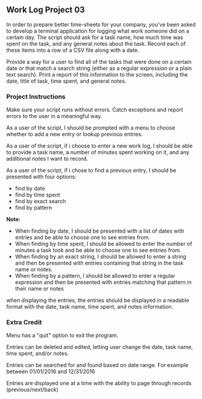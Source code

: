 ## Work Log Project 03

In order to prepare better time-sheets for your company, you've been asked to develop a terminal application for 
logging what work someone did on a certain day. The script should ask for a task name, how much time was spent on the 
task, and any general notes about the task. Record each of these items into a row of a CSV file along with a date.

Provide a way for a user to find all of the tasks that were done on a certain date or that match a search string 
(either as a regular expression or a plain text search). Print a report of this information to the screen, including 
the date, title of task, time spent, and general notes.

### Project Instructions

Make sure your script runs without errors. Catch exceptions and report errors to the 
user in a meaningful way.

As a user of the script, I should be prompted with a menu to choose whether to add
a new entry or lookup previous entries.

As a user of the script, if i choose to enter a new work log, I should be able to 
provide a task name, a number of minutes spent working on it, and any additional
notes I want to record.

As a user of the script, if i chose to find a previous entry, I should be presented
with four options:
- find by date
- find by time spent
- find by exact search
- find by pattern

**Note:**
- When finding by date, I should be presented with a list of dates with entries and be
able to choose one to see entries from.
- When finding by time spent, I should be allowed to enter the number of minutes a task
took and be able to choose one to see entries from.
- When finding by an exact string, I should be allowed to enter a string and then be 
presented with entries containing that string in the task name or notes.
- When finding by a pattern, I should be allowed to enter a regular expression and
then be presented with entries matching that pattern in their name or notes

when displaying the entries, the entries should be displayed in a readable
format with the date, task name, time spent, and notes information.

### Extra Credit

Menu has a "quit" option to exit the program.

Entries can be deleted and edited, letting user change the date, task name, 
time spent, and/or notes.

Entries can be searched for and found based on date range. For example
between 01/01/2016 and 12/31/2016

Entries are displayed one at a time with the ability to page through records
(previous/next/back)
